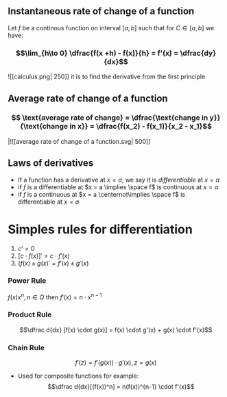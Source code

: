 ## Instantaneous rate of change of a function
Let $f$ be a continous function on interval $[a,b]$ such that for $C \in [a,b]$ we have: 
### $$\lim_{h\to 0} \dfrac{f(x +h) - f(x)}{h} = f'(x) = \dfrac{dy}{dx}$$
![[calculus.png| 250]]
it is to find the derivative from the first principle

## Average rate of change of a function
### $$ \text{average rate of change} = \dfrac{\text{change in y}}{\text{change in x}} = \dfrac{f(x_2) - f(x_1)}{x_2 - x_1}$$
|![[average  rate of change of a function.svg| 500]]
## Laws of derivatives
- If a function has a derivative at $x = a$, we say it is *differentiable* at $x=a$
- if $f$ is a differentiable at $x = a  \implies \space f$ is continuous at $x = a$
- if $f$ is a continuous at $x = a \centernot\implies \space f$ is differentiable at $x =a$
# Simples rules for differentiation
1. $c' = 0$
2. $[c \cdot f(x)]' = c \cdot f' (x)$
3. $(f(x) \pm g(x)' = f'(x)\pm g'(x)$
### Power Rule
$f(x) x^n,  n \in Q$ then $f'(x) = n \cdot x^{n-1}$  
### Product Rule
$$\dfrac d{dx} [f(x) \cdot g(x)] = f(x) \cdot g'(x) + g(x) \cdot f'(x)$$
### Chain Rule
$$f'(z) = f'(g(x)) \cdot g'(x), z = g(x) $$
- Used for composite functions for example:
$$\dfrac d{dx}[(f(x))^n] = n(f(x))^{n-1} \cdot f'(x)$$